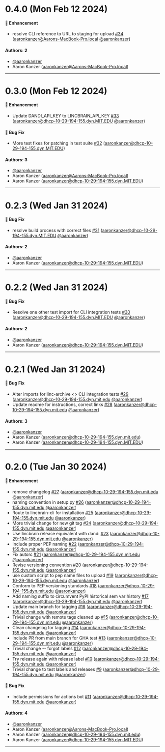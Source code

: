 # 0.4.0 (Mon Feb 12 2024)

#### 🚀 Enhancement

- resolve CLI reference to URL to staging for upload [#34](https://github.com/lincbrain/linc-cli/pull/34) (aaronkanzer@Aarons-MacBook-Pro.local [@aaronkanzer](https://github.com/aaronkanzer))

#### Authors: 2

- [@aaronkanzer](https://github.com/aaronkanzer)
- Aaron Kanzer (aaronkanzer@Aarons-MacBook-Pro.local)

---

# 0.3.0 (Mon Feb 12 2024)

#### 🚀 Enhancement

- Update DANDI_API_KEY to LINCBRAIN_API_KEY [#33](https://github.com/lincbrain/linc-cli/pull/33) (aaronkanzer@dhcp-10-29-194-155.dyn.MIT.EDU [@aaronkanzer](https://github.com/aaronkanzer))

#### 🐛 Bug Fix

- More test fixes for patching in test suite [#32](https://github.com/lincbrain/linc-cli/pull/32) (aaronkanzer@dhcp-10-29-194-155.dyn.MIT.EDU)

#### Authors: 3

- [@aaronkanzer](https://github.com/aaronkanzer)
- Aaron Kanzer (aaronkanzer@Aarons-MacBook-Pro.local)
- Aaron Kanzer (aaronkanzer@dhcp-10-29-194-155.dyn.MIT.EDU)

---

# 0.2.3 (Wed Jan 31 2024)

#### 🐛 Bug Fix

- resolve build process with correct files [#31](https://github.com/lincbrain/linc-cli/pull/31) (aaronkanzer@dhcp-10-29-194-155.dyn.MIT.EDU [@aaronkanzer](https://github.com/aaronkanzer))

#### Authors: 2

- [@aaronkanzer](https://github.com/aaronkanzer)
- Aaron Kanzer (aaronkanzer@dhcp-10-29-194-155.dyn.MIT.EDU)

---

# 0.2.2 (Wed Jan 31 2024)

#### 🐛 Bug Fix

- Resolve one other test import for CLI integration tests [#30](https://github.com/lincbrain/linc-cli/pull/30) (aaronkanzer@dhcp-10-29-194-155.dyn.MIT.EDU [@aaronkanzer](https://github.com/aaronkanzer))

#### Authors: 2

- [@aaronkanzer](https://github.com/aaronkanzer)
- Aaron Kanzer (aaronkanzer@dhcp-10-29-194-155.dyn.MIT.EDU)

---

# 0.2.1 (Wed Jan 31 2024)

#### 🐛 Bug Fix

- Alter imports for linc-archive <> CLI integration tests [#29](https://github.com/lincbrain/linc-cli/pull/29) (aaronkanzer@dhcp-10-29-194-155.dyn.mit.edu [@aaronkanzer](https://github.com/aaronkanzer))
- Update readme for instructions, correct links [#28](https://github.com/lincbrain/linc-cli/pull/28) (aaronkanzer@dhcp-10-29-194-155.dyn.mit.edu [@aaronkanzer](https://github.com/aaronkanzer))

#### Authors: 3

- [@aaronkanzer](https://github.com/aaronkanzer)
- Aaron Kanzer (aaronkanzer@dhcp-10-29-194-155.dyn.mit.edu)
- Aaron Kanzer (aaronkanzer@dhcp-10-29-194-155.dyn.MIT.EDU)

---

# 0.2.0 (Tue Jan 30 2024)

#### 🚀 Enhancement

- remove changelog [#27](https://github.com/lincbrain/linc-cli/pull/27) (aaronkanzer@dhcp-10-29-194-155.dyn.mit.edu [@aaronkanzer](https://github.com/aaronkanzer))
- naming convention in setup.py [#26](https://github.com/lincbrain/linc-cli/pull/26) (aaronkanzer@dhcp-10-29-194-155.dyn.mit.edu [@aaronkanzer](https://github.com/aaronkanzer))
- Route to lincbrain-cli for installation [#25](https://github.com/lincbrain/linc-cli/pull/25) (aaronkanzer@dhcp-10-29-194-155.dyn.mit.edu [@aaronkanzer](https://github.com/aaronkanzer))
- More trivial change for new git tag [#24](https://github.com/lincbrain/linc-cli/pull/24) (aaronkanzer@dhcp-10-29-194-155.dyn.mit.edu [@aaronkanzer](https://github.com/aaronkanzer))
- Use lincbrain release equivalent with dandi [#23](https://github.com/lincbrain/linc-cli/pull/23) (aaronkanzer@dhcp-10-29-194-155.dyn.mit.edu [@aaronkanzer](https://github.com/aaronkanzer))
- Include proper PEP naming [#22](https://github.com/lincbrain/linc-cli/pull/22) (aaronkanzer@dhcp-10-29-194-155.dyn.mit.edu [@aaronkanzer](https://github.com/aaronkanzer))
- Fix autorc [#21](https://github.com/lincbrain/linc-cli/pull/21) (aaronkanzer@dhcp-10-29-194-155.dyn.mit.edu [@aaronkanzer](https://github.com/aaronkanzer))
- Revise versioning convention [#20](https://github.com/lincbrain/linc-cli/pull/20) (aaronkanzer@dhcp-10-29-194-155.dyn.mit.edu [@aaronkanzer](https://github.com/aaronkanzer))
- use custom script to pep name files to upload [#19](https://github.com/lincbrain/linc-cli/pull/19) (aaronkanzer@dhcp-10-29-194-155.dyn.mit.edu [@aaronkanzer](https://github.com/aaronkanzer))
- Conform to PEP versioning standards [#18](https://github.com/lincbrain/linc-cli/pull/18) (aaronkanzer@dhcp-10-29-194-155.dyn.mit.edu [@aaronkanzer](https://github.com/aaronkanzer))
- Add naming suffix to circumvent PyPI historical sem var history [#17](https://github.com/lincbrain/linc-cli/pull/17) (aaronkanzer@dhcp-10-29-194-155.dyn.mit.edu [@aaronkanzer](https://github.com/aaronkanzer))
- Update main branch for tagging [#16](https://github.com/lincbrain/linc-cli/pull/16) (aaronkanzer@dhcp-10-29-194-155.dyn.mit.edu [@aaronkanzer](https://github.com/aaronkanzer))
- Trivial change with remote tags cleaned up [#15](https://github.com/lincbrain/linc-cli/pull/15) (aaronkanzer@dhcp-10-29-194-155.dyn.mit.edu [@aaronkanzer](https://github.com/aaronkanzer))
- Clean changelog for tagging [#14](https://github.com/lincbrain/linc-cli/pull/14) (aaronkanzer@dhcp-10-29-194-155.dyn.mit.edu [@aaronkanzer](https://github.com/aaronkanzer))
- Include PR from main branch for GHA test [#13](https://github.com/lincbrain/linc-cli/pull/13) (aaronkanzer@dhcp-10-29-194-155.dyn.mit.edu [@aaronkanzer](https://github.com/aaronkanzer))
- Trivial change -- forgot labels [#12](https://github.com/lincbrain/linc-cli/pull/12) (aaronkanzer@dhcp-10-29-194-155.dyn.mit.edu [@aaronkanzer](https://github.com/aaronkanzer))
- Try release again with release label [#10](https://github.com/lincbrain/linc-cli/pull/10) (aaronkanzer@dhcp-10-29-194-155.dyn.mit.edu [@aaronkanzer](https://github.com/aaronkanzer))
- Trivial change to test labels and releases [#9](https://github.com/lincbrain/linc-cli/pull/9) (aaronkanzer@dhcp-10-29-194-155.dyn.mit.edu [@aaronkanzer](https://github.com/aaronkanzer))

#### 🐛 Bug Fix

- Include permissions for actions bot [#11](https://github.com/lincbrain/linc-cli/pull/11) (aaronkanzer@dhcp-10-29-194-155.dyn.mit.edu [@aaronkanzer](https://github.com/aaronkanzer))

#### Authors: 4

- [@aaronkanzer](https://github.com/aaronkanzer)
- Aaron Kanzer (aaronkanzer@Aarons-MacBook-Pro.local)
- Aaron Kanzer (aaronkanzer@dhcp-10-29-194-155.dyn.mit.edu)
- Aaron Kanzer (aaronkanzer@dhcp-10-29-194-155.dyn.MIT.EDU)

---

